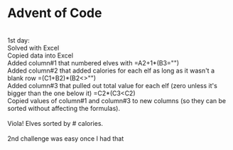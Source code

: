 # Advent of Code

<br />1st day:
<br />Solved with Excel
<br />Copied data into Excel
<br />Added column#1 that numbered elves with =A2+1*(B3="")
<br />Added column#2 that added calories for each elf as long as it wasn't a blank row =(C1+B2)\*(B2<>"")
<br />Added column#3 that pulled out total value for each elf (zero unless it's bigger than the one below it) =C2\*(C3<C2)
<br />Copied values of column#1 and column#3 to new columns (so they can be sorted without affecting the formulas).  
<br />Viola!  Elves sorted by # calories.  
<br />2nd challenge was easy once I had that
